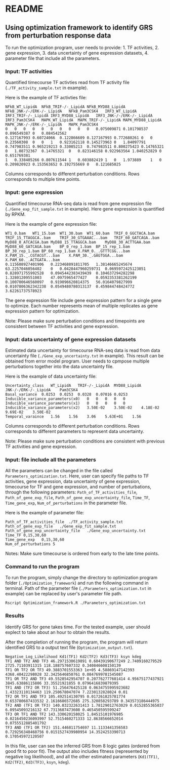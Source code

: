 # README

## Using optimization framework to identify GRS from perturbation response data
To run the optimization program, user needs to provide: 1. TF activities, 2. gene expression, 3. data uncertainty of gene expression datasets, 4. parameter file that include all the parameters.

### Input: TF activities
Quantified timecourse TF activties read from TF activity file (`./TF_activity_sample.txt` in example). 

Here is the example of TF activties file:
```
NFkB_WT_LipidA	NFkB_TRIF-/-_LipidA	NFkB_MYD88_LipidA	NFkB_JNK-/-/ERK-/-_LipidA	NFkB_Pam3CSK4	IRF3_WT_LipidA	IRF3_TRIF-/-_LipidA	IRF3_MYD88_LipidA	IRF3_JNK-/-/ERK-/-_LipidA	IRF3_Pam3CSK4	MAPK_WT_LipidA	MAPK_TRIF-/-_LipidA	MAPK_MYD88_LipidA	MAPK_JNK-/-/ERK-/-_LipidA	MAPK_Pam3CSK4
0	0	0	0	0	0	0	0	0	0	0.075009871	0.101798537	0.096549387	0	0.084542562
0.127167993	0.60724066	0.122866609	0.127167993	0.772680261	0	0	0.23560308	0	0	1	0.923162118	0.145273963	0	1.84097791
0.747983511	0.965219213	0.33005213	0.747983511	0.800275423	0.14765321	0	1.08732367	0.14765321	0	0.823146158	0.922963564	1.040252829	0	0.651769381
1	0.338405266	0.807611544	1	0.603882419	1	0	1.973889	1	0	0.209820923	0.153563652	0.192755669	0	0.121685025
```
Columns corresponds to different perturbation conditions. Rows corresponds to multiple time points.

### Input: gene expression
Quantified timecourse RNA-seq data is read from gene expression file (`./Gene_exp_fit_sample.txt` in example). Here gene expression is quantified by RPKM. 

Here is the example of gene expression file:
```
WT1_0.bam	WT1_15.bam	WT1_30.bam	WT1_60.bam	TRIF_0_GGCTACA.bam	TRIF_15_TTAGGCA..bam	TRIF_30_GTGAAAC...bam	TRIF_60_GATCAGA..bam	MyD88_0_ATCACGA.bam	MyD88_15_TTAGGCA.bam	MyD88_30_ACTTGAA.bam	MyD88_60_GATCAGA.bam	BP_0_rep_1.bam	BP_15_rep_1.bam	BP_30_rep_1.bam	BP_60_rep_1.bam	X.PAM_0._.GTTTCGG...bam	X.PAM_15._.CGTACGT...bam	X.PAM_30._.GAGTGGA...bam	X.PAM_60._.ACTGATA...bam
0.115608927401906	0.223468891811705	1.38146665245674	63.2257046056402	0	0.0428447960259731	0.0695972425123051	0.828971755992528	0.0945442383439439	0.104637294282298	1.32801209551003	47.0975965477427	0.0592353381262199	0.100700646560097	0.919096620814375	56.0164079827999	0.0107806362342238	0.0549480780313137	0.459844748424772	3.62261737578923
```
The gene expression file include gene expression pattern for a single gene to optimize. Each number represents mean of multiple replicates as gene expression pattern for optimization.

Note:
Please make sure perturbation conditions and timepoints are consistent between TF activities and gene expression.

### Input: data uncertainty of gene expression datasets
Estimated data uncertainty for timecourse RNA-seq data is read from data uncertainty file (`./Gene_exp_uncertainty.txt` in example). This result can be obtained from error model program. User needs to cpmpose multiple perturbations together into the data uncertainty file. 

Here is the example of data uncertainty file:
```
Uncertainty_class	WT_LipidA	TRIF-/-_LipidA	MYD88_LipidA	JNK-/-/ERK-/-_LipidA	Pam3CSK4
Basal_variance	0.0253	0.0253	0.0328	0.07016	0.0253
Inducible_variance_parameters(x0)	0	0	0	0	0
Inducible_variance_parameters(x1)	0	0	0	0	0
Inducible_variance_parameters(x2)	3.50E-02	3.50E-02	4.18E-02	9.69E-02	3.50E-02
Temporal_varaince	1.56	1.56	3.06	5.63E+01	1.56
```
Columns corresponds to different perturbation conditions. Rows corresponds to different parameters to represent data uncertainty.

Note:
Please make sure perturbation conditions are consistent with previous TF activities and gene expression.


### Input: file include all the parameters
All the parameters can be changed in the file called `Parameters_optimization.txt`. Here, user can specify file paths to TF activities, gene expression, data uncertainty of gene expression, timecourse for TF and gene expression, and number of perturbations, through the following parameters: `Path_of_TF_activities_file`, `Path_of_gene_exp_file`, `Path_of_gene_exp_uncertainty_file`, `Time_TF`, `Time_gene_exp`, `Num_of_perturbations` in the parameter file.

Here is the example of parameter file:
```
Path_of_TF_activities_file	./TF_activity_sample.txt
Path_of_gene_exp_file	./Gene_exp_fit_sample.txt
Path_of_gene_exp_uncertainty_file	./Gene_exp_uncertainty.txt
Time_TF	0,15,30,60
Time_gene_exp	0,15,30,60
Num_of_perturbations 5
```

Notes:
Make sure timecourse is ordered from early to the late time points.

### Command to run the program
To run the program, simply change the directory to optimization program folder (`./Optimization_framework`) and run the following command in terminal. Path of the parameter file (`./Parameters_optimization.txt` in example) can be replaced by user's parameter file path.

```
Rscript Optimization_framework.R ./Parameters_optimization.txt
```

### Results
Identify GRS for gene takes time. For the tested example, user should explect to take about an hour to obtain the results.

After the completion of running the program, the program will return identified GRS to a output text file (`Optimization_output.txt`).
```
Negative_Log_Likelihood Kd1(TF1) Kd2(TF2) Kd3(TF3) ksyn kdeg
TF1 AND TF2 AND TF3 46.2971530619891 0.60439190677249 2.7409160279529 2725.71103911315 118.188757607332 0.340846608150139
TF1 OR TF2 OR TF3 49.3883701553363 1e+05 4.58869147142393 4368.40422298028 32.3425646850761 0.0847699781545087
TF1 OR TF2 AND TF3 49.5528542954707 0.207762777601414 4.95675177437921 3845.63886115806 33.35521921855 0.0796416839879395
TF1 AND (TF2 OR TF3) 51.256476425128 0.0634755995923682 1.43323110134463 119.250678047074 7.2230132828024 0.01
TF2 OR TF1 AND TF3 105.492514130795 0.017261825781774 0.653780687433532 2.1616686572685 275.320858293789 0.343573186444975
TF2 AND (TF1 OR TF3) 140.032322631413 1.78129012763029 0.0152855365037 6.09545093216132 67.7313607473608 0.465450595599247
TF3 OR TF1 AND TF2 143.330620158025 1.84515101976985 0.0216450236093997 52.7515460271333 12.8638566652014 0.0755512885401792
TF3 AND (TF1 OR TF2) 151.446811754697 11.1133441356583 0.729256348468756 0.0151527439980954 14.3524253390713 0.170545972120507
```

In this file, user can see the inferred GRS from 8 logic gates (ordered from good fit to poor fit). The output also includes fitness (represented by negative log likelihood), and all the other estimated parameters (`Kd1(TF1)`, `Kd2(TF2)`, `Kd3(TF3)`, `ksyn`, `kdeg`).

